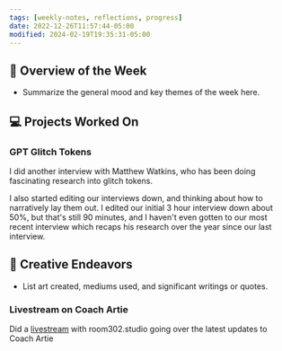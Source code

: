 ```yaml
---
tags: [weekly-notes, reflections, progress]
date: 2022-12-26T11:57:44-05:00
modified: 2024-02-19T19:35:31-05:00
---
```


## 🌟 Overview of the Week
- Summarize the general mood and key themes of the week here.

## 💻 Projects Worked On

### GPT Glitch Tokens

I did another interview with Matthew Watkins, who has been doing fascinating research into glitch tokens.

I also started editing our interviews down, and thinking about how to narratively lay them out. I edited our initial 3 hour interview down about 50%, but that's still 90 minutes, and I haven't even gotten to our most recent interview which recaps his research over the year since our last interview.

## 🎨 Creative Endeavors
- List art created, mediums used, and significant writings or quotes.

### Livestream on Coach Artie

Did a [livestream](https://www.youtube.com/watch?v=Od5aqBwYU-I) with room302.studio going over the latest updates to Coach Artie